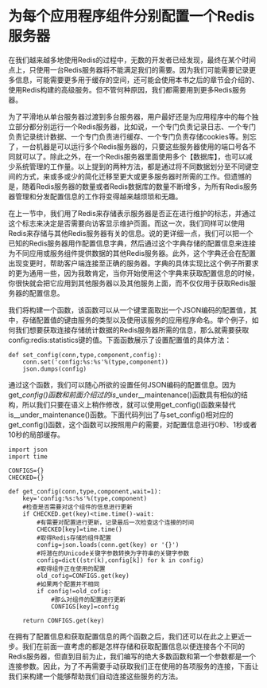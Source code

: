 # 为每个应用程序组件分别配置一个Redis服务器

在我们越来越多地使用Redis的过程中，无数的开发者已经发现，最终在某个时间点上，只使用一台Redis服务器将不能满足我们的需要。因为我们可能需要记录更多信息，可能需要更多用于缓存的空间，还可能会使用本书之后的章节会介绍的、使用Redis构建的高级服务。但不管何种原因，我们都需要用到更多Redis服务器。

为了平滑地从单台服务器过渡到多台服务器，用户最好还是为应用程序中的每个独立部分都分别运行一个Redis服务器，比如说，一个专门负责记录日志、一个专门负责记录统计数据、一个专门负责进行缓存、一个专门负责存储cookies等。别忘了，一台机器是可以运行多个Redis服务器的，只要这些服务器使用的端口号各不同就可以了。除此之外，在一个Redis服务器里面使用多个【数据库】，也可以减少系统管理的工作量。以上提到的两种方法，都是通过将不同数据划分至不同键空间的方式，来或多或少的简化迁移至更大或更多服务器时所需的工作。但遗憾的是，随着Redis服务器的数量或者Redis数据库的数量不断增多，为所有Redis服务器管理和分发配置信息的工作将变得越来越烦琐和无趣。

在上一节中，我们用了Redis来存储表示服务器是否正在进行维护的标志，并通过这个标志来决定是否需要向访客显示维护页面。而这一次，我们同样可以使用Redis来存储与其他Redis服务器有关的信息。说的更详细一点，我们可以把一个已知的Redis服务器用作配置信息字典，然后通过这个字典存储的配置信息来连接为不同应用或服务组件提供数据的其他Redis服务器。此外，这个字典还会在配置出现变更时，帮助客户端连接至正确的服务器。字典的具体实现比这个例子所要求的更为通用一些，因为我敢肯定，当你开始使用这个字典来获取配置信息的时候，你很快就会把它应用到其他服务器以及其他服务上面，而不仅仅用于获取Redis服务器的配置信息。

我们将构建一个函数，该函数可以从一个键里面取出一个JSON编码的配置值，其中，存储配置值的键由服务的类型以及使用该服务的应用程序命名。举个例子，如何我们想要获取连接存储统计数据的Redis服务器所需的信息，那么就需要获取config:redis:statistics键的值。下面函数展示了设置配置值的具体方法：

```
def set_config(conn,type,component,config):
    conn.set('config:%s:%s'%(type,component))
    json.dumps(config)
```

通过这个函数，我们可以随心所欲的设置任何JSON编码的配置信息。因为get\__config\(\)函数和前面介绍过的is_\_under_\_maintenance\(\)函数具有相似的结构，所以我们只要在语义上稍作修改，就可以使用get\_config\(\)函数来替代is_\_under\_maintenance\(\)函数。下面代码列出了与set\_config\(\)相对应的get\_config\(\)函数，这个函数可以按照用户的需要，对配置信息进行0秒、1秒或者10秒的局部缓存。

```
import json
import time

CONFIGS={}
CHECKED={}

def get_config(conn,type,component,wait=1):
    key='config:%s:%s'%(type,component)
    #检查是否需要对这个组件的信息进行更新
    if CHECKED.get(key)<time.time()-wait:
        #有需要对配置进行更新，记录最后一次检查这个连接的时间
        CHECKED[key]=time.time()
        #取得Redis存储的组件配置
        config=json.loads(conn.get(key) or '{}')
        #将潜在的Unicode关键字参数转换为字符串的关键字参数
        config=dict((str(k),config[k]) for k in config)
        #取得组件正在使用的配置
        old_cofig=CONFIGS.get(key)
        #如果两个配置并不相同
        if config!=old_cofig:
            #那么对组件的配置进行更新
            CONFIGS[key]=config

    return CONFIGS.get(key)
```

在拥有了配置信息和获取配置信息的两个函数之后，我们还可以在此之上更近一步。我们在前面一直考虑的都是怎样存储和获取配置信息以便连接各个不同的Redis服务器，但直到目前为止，我们编写的绝大多数函数和第一个参数都是一个连接参数。因此，为了不再需要手动获取我们正在使用的各项服务的连接，下面让我们来构建一个能够帮助我们自动连接这些服务的方法。

